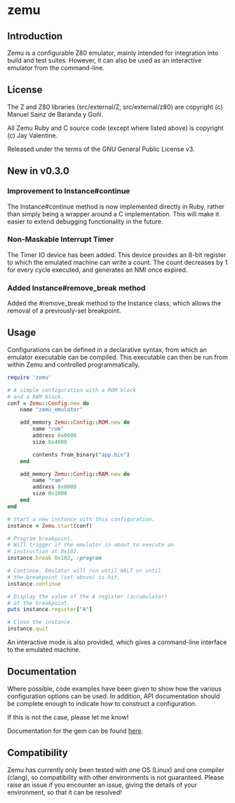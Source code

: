 # zemu

## Introduction

Zemu is a configurable Z80 emulator, mainly intended for integration into build and test suites.
However, it can also be used as an interactive emulator from the command-line.

## License

The Z and Z80 libraries (src/external/Z, src/external/z80) are copyright (c) Manuel Sainz de Baranda y Goñi.

All Zemu Ruby and C source code (except where listed above) is copyright (c) Jay Valentine.

Released under the terms of the GNU General Public License v3.

## New in v0.3.0

### Improvement to Instance#continue

The Instance#continue method is now implemented directly in Ruby, rather than simply being
a wrapper around a C implementation. This will make it easier to extend debugging functionality
in the future.
### Non-Maskable Interrupt Timer

The Timer IO device has been added. This device provides an 8-bit register to which the emulated
machine can write a count. The count decreases by 1 for every cycle executed, and generates an NMI
once expired.
### Added Instance#remove_break method

Added the #remove_break method to the Instance class, which allows the removal
of a previously-set breakpoint.

## Usage

Configurations can be defined in a declarative syntax, from which
an emulator executable can be compiled. This executable can then be run
from within Zemu and controlled programmatically.

```ruby
require 'zemu'

# A simple configuration with a ROM block
# and a RAM block.
conf = Zemu::Config.new do
    name "zemu_emulator"

    add_memory Zemu::Config::ROM.new do
        name "rom"
        address 0x0000
        size 0x4000

        contents from_binary("app.bin")
    end

    add_memory Zemu::Config::RAM.new do
        name "ram"
        address 0x8000
        size 0x1000
    end
end

# Start a new instance with this configuration.
instance = Zemu.start(conf)

# Program breakpoint.
# Will trigger if the emulator is about to execute an
# instruction at 0x102.
instance.break 0x102, :program

# Continue. Emulator will run until HALT or until
# the breakpoint (set above) is hit.
instance.continue

# Display the value of the A register (accumulator)
# at the breakpoint.
puts instance.register["A"]

# Close the instance.
instance.quit
```

An interactive mode is also provided, which gives a command-line interface to the emulated
machine.

## Documentation

Where possible, code examples have been given to show how the various configuration options can be used.
In addition, API documentation should be complete enough to indicate how to construct a configuration.

If this is not the case, please let me know!

Documentation for the gem can be found [here](https://www.rubydoc.info/gems/zemu).

## Compatibility

Zemu has currently only been tested with one OS (Linux) and one compiler (clang), so compatibility with
other environments is not guaranteed. Please raise an issue if you encounter an issue, giving the details
of your environment, so that it can be resolved!
